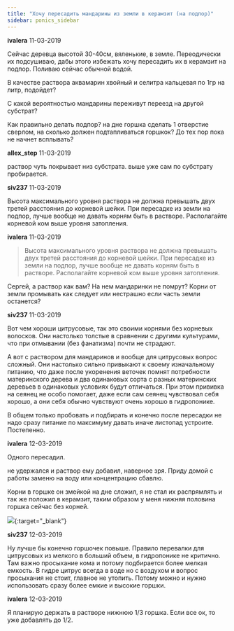 ```yaml
---
title: "Хочу пересадить мандарины из земли в керамзит (на подпор)"
sidebar: ponics_sidebar
---
```


**ivalera** 11-03-2019

Сейчас деревца высотой 30-40см, вяленькие, в земле. Переодически их подсушиваю, дабы этого избежать хочу пересадить их в керамзит на подпор. Поливаю сейчас обычной водой. 

В качестве раствора аквамарин хвойный и селитра кальцевая по 1гр на литр, подойдет?

С какой вероятностью мандарины переживут переезд на другой субстрат?

Как правильно делать подпор? на дне горшка сделать 1 отверстие сверлом, на сколько должен подтапливаться горшкок? До тех пор пока не начнет всплывать?


**allex_step** 11-03-2019

раствор чуть покрывает низ субстрата. выше уже сам по субстрату пробирается.


**siv237** 11-03-2019

Высота максимального уровня раствора не должна превышать двух третей расстояния до корневой шейки. При пересадке из земли на подпор, лучше вообще не давать корням быть в растворе. Располагайте корневой ком выше уровня затопления.


**ivalera** 11-03-2019

> Высота максимального уровня раствора не должна превышать двух третей расстояния до корневой шейки. При пересадке из земли на подпор, лучше вообще не давать корням быть в растворе. Располагайте корневой ком выше уровня затопления.

Сергей, а раствор как вам? На нем мандаринки не помрут? Корни от земли промывать как следует или нестрашно если часть земли останется?


**siv237** 11-03-2019

Вот чем хороши цитрусовые, так это своими корнями без корневых волосков. Они настолько толстые в сравнении с другими культурами, что при отмывании (без фанатизма) почти не страдают.

А вот с раствором для мандаринов и вообще для цитрусовых вопрос сложный. Они настолько сильно привыкают к своему изначальному питанию, что даже после укоренения веточек помнят потребности материнского дерева и два одинаковых сорта с разных материнских деревьев в одинаковых условиях будут отличаться. При этом прививка на сеянец не особо помогает, даже если сам сеянец чувствовал себя хорошо, а они себя обычно чувствуют очень хорошо в гидропонике.

В общем только пробовать и подбирать и конечно после пересадки не надо сразу питание по максимуму давать иначе листопад устроите. Постепенно.


**ivalera** 12-03-2019

Одного пересадил. 

не удержался и раствор ему добавил, наверное зря. Приду домой с работы заменю на воду или концентрацию сбавлю.

Корни в горшке он змейкой на дне сложил, я не стал их распрямлять и так же положил в керамзит, таким образом у меня нижняя половина горшка сейчас без корней.

[![](/attachimages/19534_photo_2019-03-12_07-09-03.jpg)](https://t.me/ponics_ru_files/19691){:target="_blank"}

**siv237** 12-03-2019

Ну лучше бы конечно горшочек повыше. Правило перевалки для цитрусовых из мелкого в больший объем, в гидропонике не критично. Там важно просыхание кома и потому подбирается более мелкая емкость. В гидре цитрус всегда в воде но с воздухом и вопрос просыхания не стоит, главное не утопить. Потому можно и нужно использовать сразу более емкие и высокие горшки.


**ivalera** 12-03-2019

Я планирую держать в растворе нижнюю 1/3 горшка. Если все ок, то уже добавлять до 1/2.


